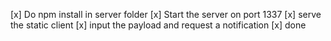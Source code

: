  [x] Do npm install in server folder
 [x] Start the server on port 1337
 [x] serve the static client
 [x] input the payload and request a notification
 [x] done
